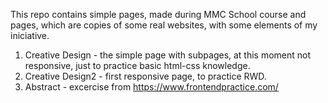 This repo contains simple pages, made during MMC School course and pages, which are copies of some real websites, with some elements of my iniciative.

1. Creative Design - the simple page with subpages, at this moment not responsive, just to practice basic html-css knowledge.
2. Creative Design2 - first responsive page, to practice RWD.
3. Abstract - excercise from https://www.frontendpractice.com/
